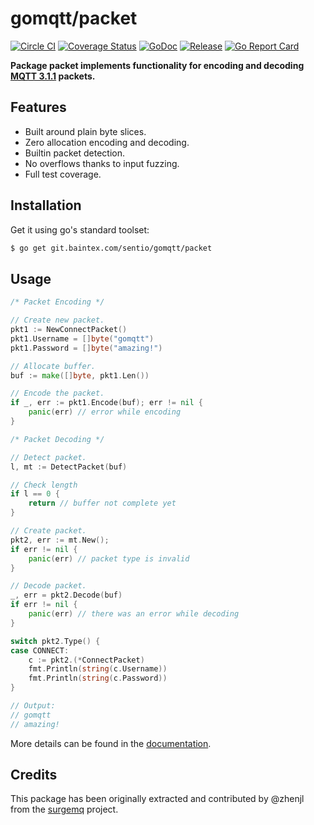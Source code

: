 # gomqtt/packet

[![Circle CI](https://img.shields.io/circleci/project/gomqtt/packet.svg)](https://circleci.com/gh/gomqtt/packet)
[![Coverage Status](https://coveralls.io/repos/gomqtt/packet/badge.svg?branch=master&service=github)](https://coveralls.io/github/gomqtt/packet?branch=master)
[![GoDoc](https://godoc.org/git.baintex.com/sentio/gomqtt/packet?status.svg)](http://godoc.org/git.baintex.com/sentio/gomqtt/packet)
[![Release](https://img.shields.io/github/release/gomqtt/packet.svg)](https://git.baintex.com/sentio/gomqtt/packet/releases)
[![Go Report Card](http://goreportcard.com/badge/gomqtt/packet)](http://goreportcard.com/report/gomqtt/packet)

**Package packet implements functionality for encoding and decoding [MQTT 3.1.1](http://docs.oasis-open.org/mqtt/mqtt/v3.1.1/) packets.**

## Features

- Built around plain byte slices.
- Zero allocation encoding and decoding.
- Builtin packet detection.
- No overflows thanks to input fuzzing.
- Full test coverage.

## Installation

Get it using go's standard toolset:

```bash
$ go get git.baintex.com/sentio/gomqtt/packet
```

## Usage

```go
/* Packet Encoding */

// Create new packet.
pkt1 := NewConnectPacket()
pkt1.Username = []byte("gomqtt")
pkt1.Password = []byte("amazing!")

// Allocate buffer.
buf := make([]byte, pkt1.Len())

// Encode the packet.
if _, err := pkt1.Encode(buf); err != nil {
    panic(err) // error while encoding
}

/* Packet Decoding */

// Detect packet.
l, mt := DetectPacket(buf)

// Check length
if l == 0 {
    return // buffer not complete yet
}

// Create packet.
pkt2, err := mt.New();
if err != nil {
    panic(err) // packet type is invalid
}

// Decode packet.
_, err = pkt2.Decode(buf)
if err != nil {
    panic(err) // there was an error while decoding
}

switch pkt2.Type() {
case CONNECT:
    c := pkt2.(*ConnectPacket)
    fmt.Println(string(c.Username))
    fmt.Println(string(c.Password))
}

// Output:
// gomqtt
// amazing!
```

More details can be found in the [documentation](http://godoc.org/git.baintex.com/sentio/gomqtt/packet).

## Credits

This package has been originally extracted and contributed by @zhenjl from the
[surgemq](https://github.com/surgemq/surgemq) project.
